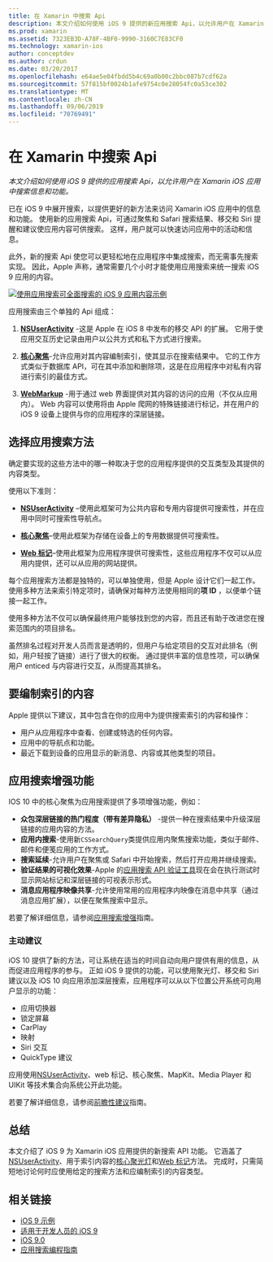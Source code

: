 ```yaml
---
title: 在 Xamarin 中搜索 Api
description: 本文介绍如何使用 iOS 9 提供的新应用搜索 Api，以允许用户在 Xamarin iOS 应用中搜索信息和功能。
ms.prod: xamarin
ms.assetid: 7323EB3D-A78F-4BF0-9990-3160C7E83CF0
ms.technology: xamarin-ios
author: conceptdev
ms.author: crdun
ms.date: 03/20/2017
ms.openlocfilehash: e64ae5e04fbdd5b4c69a0b00c2bbc087b7cdf62a
ms.sourcegitcommit: 57f815bf0024b1afe9754c0e28054fc0a53ce302
ms.translationtype: MT
ms.contentlocale: zh-CN
ms.lasthandoff: 09/06/2019
ms.locfileid: "70769491"
---
```

# <a name="search-apis-in-xamarinios"></a>在 Xamarin 中搜索 Api

_本文介绍如何使用 iOS 9 提供的应用搜索 Api，以允许用户在 Xamarin iOS 应用中搜索信息和功能。_

已在 iOS 9 中展开搜索，以提供更好的新方法来访问 Xamarin iOS 应用中的信息和功能。 使用新的应用搜索 Api，可通过聚焦和 Safari 搜索结果、移交和 Siri 提醒和建议使应用内容可供搜索。 这样，用户就可以快速访问应用中的活动和信息。

此外，新的搜索 Api 使您可以更轻松地在应用程序中集成搜索，而无需事先搜索实现。 因此，Apple 声称，通常需要几个小时才能使用应用搜索来统一搜索 iOS 9 应用的内容。

[![](images/intro01.png "使用应用搜索可全面搜索的 iOS 9 应用内容示例")](images/intro01.png#lightbox)

应用搜索由三个单独的 Api 组成：

1. [**NSUserActivity**](nsuseractivity.md) -这是 Apple 在 iOS 8 中发布的移交 API 的扩展。 它用于使应用交互历史记录由用户以公共方式和私下方式进行搜索。

2. [**核心聚焦**](corespotlight.md)-允许应用对其内容编制索引，使其显示在搜索结果中。 它的工作方式类似于数据库 API，可在其中添加和删除项，这是在应用程序中对私有内容进行索引的最佳方式。

3. [**WebMarkup**](web-markup.md) -用于通过 web 界面提供对其内容的访问的应用（不仅从应用内）。 Web 内容可以使用将由 Apple 爬网的特殊链接进行标记，并在用户的 iOS 9 设备上提供与你的应用程序的深层链接。

## <a name="selecting-an-app-search-approach"></a>选择应用搜索方法

确定要实现的这些方法中的哪一种取决于您的应用程序提供的交互类型及其提供的内容类型。

使用以下准则：

- [**NSUserActivity**](nsuseractivity.md) –使用此框架可为公共内容和专用内容提供可搜索性，并在应用中同时可搜索性导航点。

- [**核心聚焦**](corespotlight.md)–使用此框架为存储在设备上的专用数据提供可搜索性。

- [**Web 标记**](web-markup.md)–使用此框架为应用程序提供可搜索性，这些应用程序不仅可以从应用内提供，还可以从应用的网站提供。

每个应用搜索方法都是独特的，可以单独使用，但是 Apple 设计它们一起工作。 使用多种方法来索引特定项时，请确保对每种方法使用相同的**项 ID** ，以便单个链接一起工作。

使用多种方法不仅可以确保最终用户能够找到您的内容，而且还有助于改进您在搜索范围内的项目排名。

虽然排名过程对开发人员而言是透明的，但用户与给定项目的交互对此排名（例如，用户轻按了链接）进行了很大的权衡。
通过提供丰富的信息性项，可以确保用户 enticed 与内容进行交互，从而提高其排名。

## <a name="what-content-to-index"></a>要编制索引的内容

Apple 提供以下建议，其中包含在你的应用中为提供搜索索引的内容和操作：

- 用户从应用程序中查看、创建或特选的任何内容。
- 应用中的导航点和功能。
- 最近下载到设备的应用显示的新消息、内容或其他类型的项目。

## <a name="app-search-enhancements"></a>应用搜索增强功能

IOS 10 中的核心聚焦为应用搜索提供了多项增强功能，例如：

- **众包深层链接的热门程度（带有差异隐私）** -提供一种在搜索结果中升级深层链接的应用内容的方法。
- **应用内搜索**-使用新`CSSearchQuery`类提供应用内聚焦搜索功能，类似于邮件、邮件和便笺应用的工作方式。
- **搜索延续**-允许用户在聚焦或 Safari 中开始搜索，然后打开应用并继续搜索。
- **验证结果的可视化效果**-Apple 的[应用搜索 API 验证工具](https://search.developer.apple.com/appsearch-validation-tool)现在会在执行测试时显示网站标记和深层链接的可视表示形式。
- **消息应用程序映像共享**-允许使用常用的应用程序内映像在消息中共享（通过消息应用扩展），以便在聚焦搜索中显示。

若要了解详细信息，请参阅[应用搜索增强](~/ios/platform/search/app-search-enhancements.md)指南。

### <a name="proactive-suggestions"></a>主动建议

iOS 10 提供了新的方法，可让系统在适当的时间自动向用户提供有用的信息，从而促进应用程序的参与。 正如 iOS 9 提供的功能，可以使用聚光灯、移交和 Siri 建议以及 iOS 10 向应用添加深层搜索，应用程序可以从以下位置公开系统可向用户显示的功能：

- 应用切换器
- 锁定屏幕
- CarPlay
- 映射
- Siri 交互
- QuickType 建议 

应用使用[NSUserActivity](xref:Foundation.NSUserActivity)、web 标记、核心聚焦、MapKit、Media Player 和 UIKit 等技术集合向系统公开此功能。

若要了解详细信息，请参阅[前瞻性建议](~/ios/platform/search/proactive-suggestions.md)指南。

## <a name="summary"></a>总结

本文介绍了 iOS 9 为 Xamarin iOS 应用提供的新搜索 API 功能。 它涵盖了[NSUserActivity](nsuseractivity.md)、用于索引内容的[核心聚光灯](corespotlight.md)和[Web 标记](web-markup.md)方法。 完成时，只需简短地讨论何时应使用给定的搜索方法和应编制索引的内容类型。

## <a name="related-links"></a>相关链接

- [iOS 9 示例](https://docs.microsoft.com/samples/browse/?products=xamarin&term=Xamarin.iOS+iOS9)
- [适用于开发人员的 iOS 9](https://developer.apple.com/ios/pre-release/)
- [iOS 9.0](https://developer.apple.com/library/prerelease/ios/releasenotes/General/WhatsNewIniOS/Articles/iOS9.html)
- [应用搜索编程指南](https://developer.apple.com/library/prerelease/ios/documentation/General/Conceptual/AppSearch/index.html#//apple_ref/doc/uid/TP40016308)
